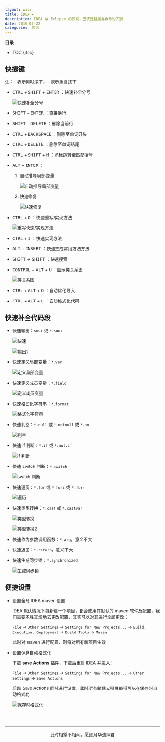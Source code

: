 ```yaml
---
layout: wiki
title: IDEA ★
description: IDEA 与 Eclipse 的区别，应该是智能与自动的区别
date: 2019-07-22
categories: 笔记
---
```


**目录**

* TOC
{:toc}

## 快捷键

注：`+` 表示同时按下，`→` 表示重复按下

* <kbd>CTRL</kbd> + <kbd>SHIFT</kbd> + <kbd>ENTER</kbd> ：快速补全分号

    ![快速补全分号](/images/posts/auto-generate-semicolon.gif "快速补全分号")

* <kbd>SHIFT</kbd> + <kbd>ENTER</kbd> ：直接换行

* <kbd>SHIFT</kbd> + <kbd>DELETE</kbd> ：删除当前行

* <kbd>CTRL</kbd> + <kbd>BACKSPACE</kbd> ：删除至单词开头

* <kbd>CTRL</kbd> + <kbd>DELETE</kbd> ：删除至单词结尾

* <kbd>CTRL</kbd> + <kbd>SHIFT</kbd> + <kbd>M</kbd> ：光标跳转至匹配括号

* <kbd>ALT</kbd> + <kbd>ENTER</kbd> ：


    1. 自动推导局部变量

        ![自动推导局部变量](/images/posts/introduce-local-variable.gif "自动推导局部变量")

    2. 快速修复

        ![快速修复](/images/posts/auto-error-correction.gif "快速修复")

* <kbd>CTRL</kbd> + <kbd>O</kbd> ：快速重写/实现方法

    ![重写快速/实现方法](/images/posts/override-or-implement.gif "快速选择重写或实现方法")

* <kbd>CTRL</kbd> + <kbd>I</kbd> ：快速实现方法

* <kbd>ALT</kbd> + <kbd>INSERT</kbd> ：快速生成常用方法方法

* <kbd>SHIFT</kbd> → <kbd>SHIFT</kbd> ：快速搜索

* <kbd>CONTROL</kbd> + <kbd>ALT</kbd> + <kbd>U</kbd> ：显示类关系图

    ![类关系图](/images/posts/class-relation.gif "类关系图")

* <kbd>CTRL</kbd> + <kbd>ALT</kbd> + <kbd>O</kbd> ：自动优化导入

* <kbd>CTRL</kbd> + <kbd>ALT</kbd> + <kbd>L</kbd> ：自动格式化代码

## 快速补全代码段

* 快速输出：`sout` 或 `*.sout`

    ![快速](/images/posts/sout.gif "输出")

    ![输出2](/images/posts/sout2.gif "输出2")

* 快速定义局部变量：`*.var`

    ![定义局部变量](/images/posts/var.gif "定义局部变量")

* 快速定义成员变量：`*.field`

    ![定义成员变量](/images/posts/field.gif "定义成员变量")

* 快速格式化字符串：`*.format`

    ![格式化字符串](/images/posts/format.gif "格式化字符串")

* 快速判空：`*.null` 或 `*.notnull` 或 `*.nn`

    ![判空](/images/posts/null.gif "判空")

* 快速 if 判断：`*.if` 或 `*.not.if`

    ![if 判断](/images/posts/if.gif "if 判断")

* 快速 switch 判断：`*.switch`

    ![switch 判断](/images/posts/switch.gif "switch 判断")

* 快速遍历：`*.for` 或 `*.fori` 或 `*.forr`

    ![遍历](/images/posts/for.gif "遍历")

* 快速类型转换：`*.cast` 或 `*.castvar`

    ![类型转换](/images/posts/cast.gif "类型转换")

    
    ![类型转换2](/images/posts/castvar.gif "类型转换2")

* 快速作为参数调用函数：`*.arg`，意义不大

* 快速返回：`*.return`，意义不大

* 快速生成同步锁：`*.synchronized`

    ![生成同步锁](/images/posts/synchronized.gif "生成同步锁")

## 便捷设置

* 设置全局 IDEA maven 设置

    IDEA 默认情况下每新建一个项目，都会使用其默认的 maven 软件及配置，我们需要不胜其烦地去更改配置，其实可以对其进行全局更改：

    `File` → `Other Settings` → `Settings for New Projects...` → `Build, Execution, Deployment` → `Build Tools` → `Maven`

    此时对 maven 进行配置，则将对所有新项目生效

* 设置保存自动格式化

    下载 **save Actions** 插件，下载后重启 IDEA 并进入：

    `File` → `Other Settings` → `Settings for New Projects...` → `Other Settings` → `Save Actions`

    启动 Save Actions 同时进行设置，此时所有新建立项目都将可以在保存时自动格式化

    ![保存时格式化](/images/posts/formating-with-save.gif "保存时格式化")


<br/><br/>
<hr/>
<p style="text-align:center">此时相望不相闻，愿逐月华流照君</p>